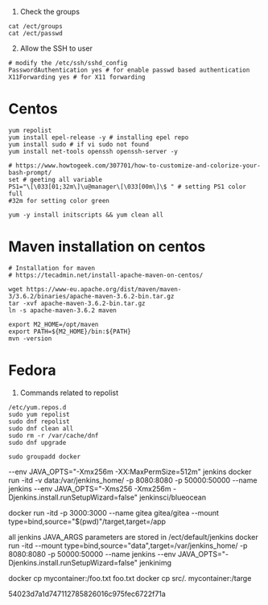 1. Check the groups
```
cat /ect/groups
cat /ect/passwd
```

2. Allow the SSH to user
```
# modify the /etc/ssh/sshd_config
PasswordAuthentication yes # for enable passwd based authentication
X11Forwarding yes # for X11 forwarding

```



# Centos
```
yum repolist
yum install epel-release -y # installing epel repo
yum install sudo # if vi sudo not found
yum install net-tools openssh openssh-server -y

# https://www.howtogeek.com/307701/how-to-customize-and-colorize-your-bash-prompt/
set # geeting all variable
PS1="\[\033[01;32m\]\u@manager\[\033[00m\]\$ " # setting PS1 color full 
#32m for setting color green

yum -y install initscripts && yum clean all
```
# Maven installation on centos
```
# Installation for maven
# https://tecadmin.net/install-apache-maven-on-centos/

wget https://www-eu.apache.org/dist/maven/maven-3/3.6.2/binaries/apache-maven-3.6.2-bin.tar.gz
tar -xvf apache-maven-3.6.2-bin.tar.gz 
ln -s apache-maven-3.6.2 maven

export M2_HOME=/opt/maven
export PATH=${M2_HOME}/bin:${PATH}	
mvn -version

```

# Fedora

1. Commands related to repolist
```
/etc/yum.repos.d
sudo yum repolist
sudo dnf repolist
sudo dnf clean all
sudo rm -r /var/cache/dnf
sudo dnf upgrade

sudo groupadd docker

```




--env JAVA_OPTS="-Xmx256m -XX:MaxPermSize=512m" jenkins
docker run -itd -v data:/var/jenkins_home/ -p 8080:8080 -p 50000:50000 --name jenkins --env JAVA_OPTS="-Xms256 -Xmx256m -Djenkins.install.runSetupWizard=false" jenkinsci/blueocean

docker run -itd -p 3000:3000 --name gitea gitea/gitea
 --mount type=bind,source="$(pwd)"/target,target=/app

all jenkins JAVA_ARGS parameters are stored in /ect/default/jenkins
docker run -itd --mount type=bind,source="data",target=/var/jenkins_home/ -p 8080:8080 -p 50000:50000 --name jenkins --env JAVA_OPTS="-Djenkins.install.runSetupWizard=false" jenkinimg

docker cp mycontainer:/foo.txt foo.txt
docker cp src/. mycontainer:/targe



54023d7a1d747112785826016c975fec6722f71a
